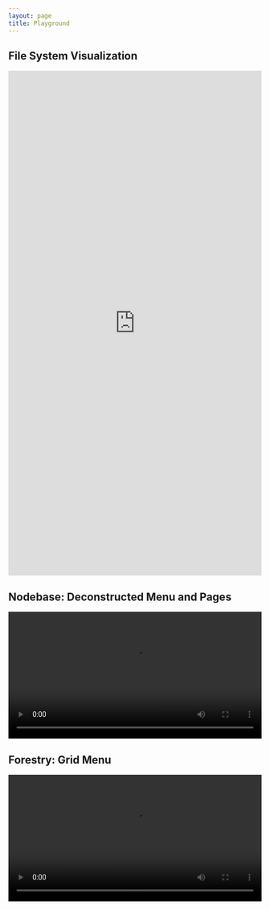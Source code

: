 ```yaml
---
layout: page
title: Playground
---
```


## File System Visualization

<iframe width="100%" height="1004" frameborder="0" src="https://observablehq.com/embed/@iurrui-ws/file-system@22?cells=chart"></iframe>

## Nodebase: Deconstructed Menu and Pages

<div class="text-above-none-below">
<video controls width="100%">
  <source src="assets/media/nodebase_demo.mov" type="video/mp4" />
</video>
</div>

## Forestry: Grid Menu

<div class="text-above-none-below">
<video controls width="100%">
  <source src="assets/media/forestry_demo.mov" type="video/mp4" />
</video>
</div>
